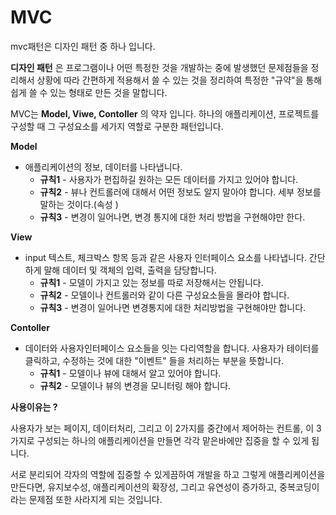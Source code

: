 # MVC 

mvc패턴은 디자인 패턴 중 하나 입니다.

__디자인 패턴__ 은  프로그램이나 어떤 특정한 것을 개발하는 중에 발생했던 문제점들을 정리해서 상황에 따라 간편하게 적용해서 쓸 수 있는 것을 정리하여 특정한 "규약"을 통해 쉽게 쓸 수 있는 형태로 만든 것을 말합니다. 



MVC는 __Model, Viwe, Contoller__ 의 약자 입니다. 하나의 애플리케이션, 프로젝트를 구성할 때 그 구성요소를 세가지 역할로 구분한 패턴입니다. 



__Model__ 

- 애플리케이션의 정보, 데이터를 나타냅니다.
  - __규칙1__ - 사용자가 편집하길 원하는 모든 데이터를 가지고 있어야 합니다.
  - __규칙2__ - 뷰나 컨트롤러에 대해서 어떤 정보도 알지 말아야 합니다. 세부 정보를 말하는 것이다.(속성 )
  - __규칙3__ - 변경이 일어나면, 변경 통지에 대한 처리 방법을 구현해야만 한다.



__View__

- input 텍스트, 체크박스 항목 등과 같은 사용자 인터페이스 요소를 나타냅니다. 간단하게 말해 데이터 및 객체의 입력, 출력을 담당합니다.
  - __규칙1__ - 모델이 가지고 있는 정보를 따로 저장해서는 안됩니다.
  - __규칙2__ - 모델이나 컨트롤러와 같이 다른 구성요소들을 몰라야 합니다.
  - __규칙3__ - 변경이 일어나면 변경통지에 대한 처리방법을 구현해야만 합니다.



__Contoller__

- 데이터와 사용자인터페이스 요소들을 잇는 다리역할을 합니다. 사용자가 테이터를 클릭하고, 수정하는 것에 대한 "이벤트" 들을 처리하는 부분을 뜻합니다.
  -  __규칙1__ - 모델이나 뷰에 대해서 알고 있어야 합니다.
  - __규칙2__ - 모델이나 뷰의 변경을 모니터링 해야 합니다.



__사용이유는 ?__ 

사용자가 보는 페이지, 데이터처리, 그리고 이 2가지를 중간에서 제어하는 컨트롤, 이 3가지로 구성되는 하나의 애플리케이션을 만들면 각각 맡은바에만 집중을 할 수 있게 됩니다.

서로 분리되어 각자의 역할에 집중할 수 있게끔하여 개발을 하고 그렇게 애플리케이션을 만든다면, 유지보수성, 애플리케이션의 확장성, 그리고 유연성이 증가하고, 중복코딩이라는 문제점 또한 사라지게 되는 것입니다. 
